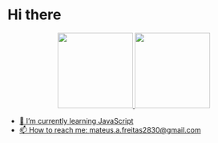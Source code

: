 <h1>Hi there</h1>

<div align="center">
  <a href="https://github.com/mateuz014">
  <img height="150em" src="https://github-readme-stats.vercel.app/api?username=mateuz014&show_icons=true&theme=dark&include_all_commits=true&count_private=true"/>
  <img height="150em" src="https://github-readme-stats.vercel.app/api/top-langs/?username=mateuz014&layout=compact&langs_count=7&theme=dark"/>
</div>  


- 🌱 I’m currently learning JavaScript
- 📫 How to reach me: mateus.a.freitas2830@gmail.com  



